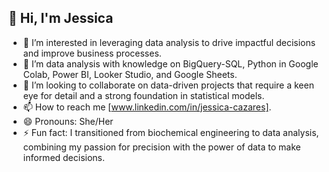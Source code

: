 ## 👋 Hi, I'm Jessica 
- 👀 I’m interested in leveraging data analysis to drive impactful decisions and improve business processes. 
- 🌱 I’m data analysis with knowledge on BigQuery-SQL, Python in Google Colab, Power BI, Looker Studio, and Google Sheets.
- 💞️ I’m looking to collaborate on data-driven projects that require a keen eye for detail and a strong foundation in statistical models.
- 📫 How to reach me [www.linkedin.com/in/jessica-cazares].
- 😄 Pronouns: She/Her
- ⚡ Fun fact: I transitioned from biochemical engineering to data analysis, combining my passion for precision with the power of data to make informed decisions.

<!---
Jessica-Cazares/Jessica-Cazares is a ✨ special ✨ repository because its `README.md` (this file) appears on your GitHub profile.
You can click the Preview link to take a look at your changes.
--->
